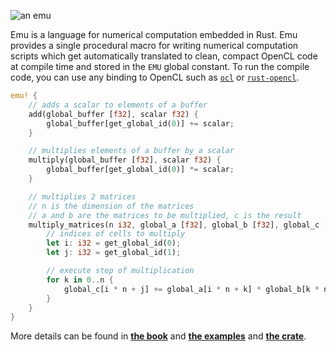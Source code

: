 ![an emu](https://i.imgur.com/jraDjSK.jpg)

Emu is a language for numerical computation embedded in Rust. Emu provides a single procedural macro for writing numerical computation scripts which get automatically translated to clean, compact OpenCL code at compile time and stored in the `EMU` global constant. To run the compile code, you can use any binding to OpenCL such as [`ocl`](https://github.com/cogciprocate/ocl) or [`rust-opencl`](https://github.com/luqmana/rust-opencl).
```rust
emu! {
	// adds a scalar to elements of a buffer
	add(global_buffer [f32], scalar f32) {
		global_buffer[get_global_id(0)] += scalar;
	}

	// multiplies elements of a buffer by a scalar
	multiply(global_buffer [f32], scalar f32) {
		global_buffer[get_global_id(0)] *= scalar;
	}

	// multiplies 2 matrices
	// n is the dimension of the matrices
	// a and b are the matrices to be multiplied, c is the result
	multiply_matrices(n i32, global_a [f32], global_b [f32], global_c [f32]) {
		// indices of cells to multiply
		let i: i32 = get_global_id(0);
		let j: i32 = get_global_id(1);

		// execute step of multiplication
		for k in 0..n {
			global_c[i * n + j] += global_a[i * n + k] * global_b[k * n + j];
		}
	}
}
```
 More details can be found in [**the book**](https://github.com/calebwin/emu/tree/master/book) and [**the examples**](https://github.com/calebwin/emu/tree/master/examples) and [**the crate**](https://crates.io/crates/em).
